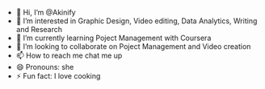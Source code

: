 - 👋 Hi, I’m @Akinify
- 👀 I’m interested in Graphic Design, Video editing, Data Analytics, Writing and Research
- 🌱 I’m currently learning Poject Management with Coursera
- 💞️ I’m looking to collaborate on Poject Management and Video creation
- 📫 How to reach me chat me up
- 😄 Pronouns: she
- ⚡ Fun fact: I love cooking

<!---
Akinify/Akinify is a ✨ special ✨ repository because its `README.md` (this file) appears on your GitHub profile.
You can click the Preview link to take a look at your changes.
--->
